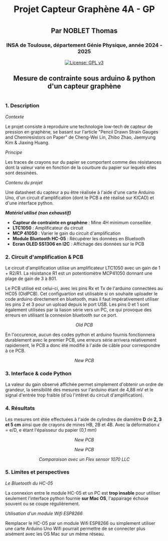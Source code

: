 <h1 align = "center"> Projet Capteur Graphène 4A - GP <h1> 
<h2 align="center"> Par NOBLET Thomas </h2>
<h3 align="center"> INSA de Toulouse, département Génie Physique, année 2024 - 2025 </h3>
  
<p align="center">
  <a href="http://www.gnu.org/licenses/gpl-3.0">
    <img src="https://img.shields.io/badge/License-GPL%20v3-blue.svg" alt="License: GPL v3">
  </a>
</p>

## <h2 align = "center"> Mesure de contrainte sous arduino & python d'un capteur graphène <h1>

### 1. Description

*Contexte*

Le projet consiste à reproduire une technologie low-tech de capteur de pression en graphène, se basant sur l'article "Pencil Drawn Strain Gauges and Chemiresistors on Paper" de Cheng-Wei Lin, Zhibo Zhao, Jaemyung Kim & Jiaxing Huang.

*Principe*

Les traces de crayons sur du papier se comportent comme des résistances dont la valeur varie en fonction de la courbure du papier sur lequels elles sont dessinées. 

*Contenu du projet*

Une datasheet du capteur a pu être réalisée à l'aide d'une carte Arduino Uno, d'un circuit d'amplification (dont le PCB a été réalisé sur KICAD) et d'une interface python.

***Matériel utilisé (non exhaustif)***
- **Capteur de contrainte en graphène** : Mine 4H minimum conseillée
- **LTC1050** : Amplificateur du circuit 
- **MCP 41050** : Varier le gain du circuit d'amplification
- **Module Bluetooth HC-05** : Récupérer les données en Bluetooth  
- **Ecran OLED SS1306 en I2C** : Affichage des données sur le PCB

### 2. Circuit d'amplification & PCB

Le circuit d'amplification utilise un amplificateur LTC1050 avec un gain de 1 + R2/R1. La résistance R1 est un potentiomètre MCP41050 donnant une plage de gain de 3 à 801.

Le PCB utilisé est celui-ci, avec les pins Rx et Tx de l'arduino connectées au HC05 (OldPCB). Cet configuartion est utilisable si on souhaite uploader le code arduino directement en bluetooth, mais il faut impérativement utiliser les pins 2 et 3 pour un upload depuis le port USB. Les pins 0 et 1 sont également utilisées par la liason série vers un PC, ce qui provoque des erreurs en utilisant la connexion bluetooth sur ce port.
<p align="center"><em>Old PCB</em></p>

En l'occurence, aucun des codes python et arduino fournis fonctionnera durablement avec le premier PCB, une erreurs série arrivera relativement rapidement, le PCB a donc été modifié à l'aide de câble pour correspondre à ce PCB. 

<p align="center"><em>New PCB</em></p>

### 3. Interface & code Python 

La valeur du gain observé affichée permet simplement d'obtenir un ordre de grandeur, la sensibilité des mesures sur l'arduino étant de 4,88 mV et le signal d'entrée trop fraible (d'où l'intêret du circuit d'amplification).


### 4. Résultats

Les mesures ont étée effectuées à l'aide de cylindres de diamètre **D** de **2, 3 et 5 cm** ainsi que de crayons de mines HB, 2B et 4B.
Avec la déformation $\epsilon$ = e/D, e étant l'épaisseur du papier (0,1 mm)


<p align="center"><em>New PCB</em></p>

<p align="center"><em>New PCB</em></p>

<p align="center"><em>Comparaison avec un Flex sensor 1070 LLC </em></p>


### 5. Limites et perspectives

*Le Bluetooth du HC-05*

  La connexion entre le module HC-05 et un PC est **trop insable** pour utiliser seulement l'interface python fournie **sur Mac OS**, l'appairage échoue souvent ou se coupe régulièrement. 
  
*Utilisation d'un module Wifi ESP8266*

  Remplacer le HC-O5 par un module Wifi ESP8266 ou simplement utiliser une carte Arduino Uno Wifi pourrait permettre de se connecter plus aisément avec les OS Mac sur un même réseau. 
